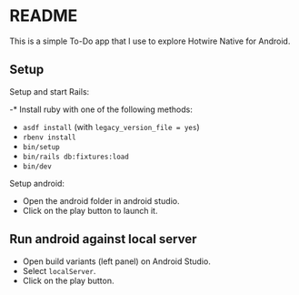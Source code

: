 # README

This is a simple To-Do app that I use to explore Hotwire Native for Android.

## Setup

Setup and start Rails:

-* Install ruby with one of the following methods:
  * `asdf install` (with `legacy_version_file = yes`)
  * `rbenv install`
* `bin/setup`
* `bin/rails db:fixtures:load`
* `bin/dev`

Setup android:

* Open the android folder in android studio.
* Click on the play button to launch it.

## Run android against local server

* Open build variants (left panel) on Android Studio.
* Select `localServer`.
* Click on the play button.
